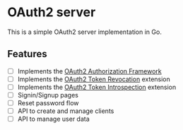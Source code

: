 # OAuth2 server

This is a simple OAuth2 server implementation in Go.

## Features

- [ ] Implements the [OAuth2 Authorization Framework](http://tools.ietf.org/html/rfc6749)
- [ ] Implements the [OAuth2 Token Revocation](http://tools.ietf.org/html/rfc7009) extension
- [ ] Implements the [OAuth2 Token Introspection](http://tools.ietf.org/html/rfc7662) extension
- [ ] Signin/Signup pages
- [ ] Reset password flow
- [ ] API to create and manage clients
- [ ] API to manage user data